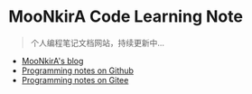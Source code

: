 # MooNkirA Code Learning Note

> 个人编程笔记文档网站，持续更新中...

- [MooNkirA's blog](https://moonkira.github.io/)
- [Programming notes on Github](https://moonkira.github.io/code-learning-note/#/)
- [Programming notes on Gitee](https://moonzero.gitee.io/code-learning-note/#/)